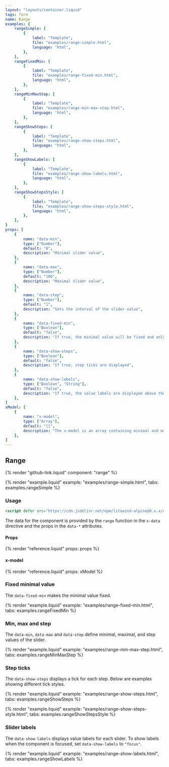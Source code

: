 ```yaml
---
layout: "layouts/container.liquid"
tags: form
name: Range
examples: {
    rangeSimple: [
        {
            label: "Template",
            file: "examples/range-simple.html",
            language: "html",
        },
    ],
    rangeFixedMin: [
        {
            label: "Template",
            file: "examples/range-fixed-min.html",
            language: "html",
        },
    ],
    rangeMinMaxStep: [
        {
            label: "Template",
            file: "examples/range-min-max-step.html",
            language: "html",
        },
    ],
    rangeShowSteps: [
        {
            label: "Template",
            file: "examples/range-show-steps.html",
            language: "html",
        },
    ],
    rangeShowLabels: [
        {
            label: "Template",
            file: "examples/range-show-labels.html",
            language: "html",
        },
    ],
    rangeShowStepsStyle: [
        {
            label: "Template",
            file: "examples/range-show-steps-style.html",
            language: "html",
        },
    ],
}
props: [
    {
        name: "data-min",
        type: ["Number"],
        default: "0",
        description: "Minimal slider value",
    },
    {
        name: "data-max",
        type: ["Number"],
        default: "100",
        description: "Maximal slider value",
    },
    {
        name: "data-step",
        type: ["Number"],
        default: "1",
        description: "Sets the interval of the slider value",
    },
    {
        name: "data-fixed-min",
        type: ["Boolean"],
        default: "false",
        description: "If true, the minimal value will be fixed and only the slider for maximal value will be used",
    },
    {
        name: "data-show-steps",
        type: ["Boolean"],
        default: "false",
        description: "If true, step ticks are displayed",
    },
    {
        name: "data-show-labels",
        type: ["Boolean", "String"],
        default: "false",
        description: "If true, the value labels are displayed above the sliders. You can also set this prop to `focus` to display the labels when the slider is focused.",
    },
]
xModel: [
    {
        name: "x-model",
        type: ["Array"],
        default: "[]",
        description: "The x-model is an array containing minimal and maximal slider values.",
    },
]
---
```

## Range

{% render "github-link.liquid" component: "range" %}

{% render "example.liquid" example: "examples/range-simple.html", tabs: examples.rangeSimple  %}

### Usage

```html
<script defer src="https://cdn.jsdelivr.net/npm/litewind-alpine@0.x.x/components/range/dist/cdn.min.js"></script>
```

The data for the component is provided by the `range` function in the `x-data` directive and the props in the `data-*` attributes.

#### Props

{% render "reference.liquid" props: props %}

#### x-model

{% render "reference.liquid" props: xModel %}

### Fixed minimal value

The `data-fixed-min` makes the minimal value fixed.

{% render "example.liquid" example: "examples/range-fixed-min.html", tabs: examples.rangeFixedMin  %}

### Min, max and step

The `data-min`, `data-max` and `data-step` define minimal, maximal, and step values of the slider.

{% render "example.liquid" example: "examples/range-min-max-step.html", tabs: examples.rangeMinMaxStep  %}

### Step ticks

The `data-show-steps` displays a tick for each step. Below are examples showing different tick styles.

{% render "example.liquid" example: "examples/range-show-steps.html", tabs: examples.rangeShowSteps  %}

{% render "example.liquid" example: "examples/range-show-steps-style.html", tabs: examples.rangeShowStepsStyle  %}

### Slider labels

The `data-show-labels` displays value labels for each slider. To show labels when the component is focused, set `data-show-labels` to `"focus"`.

{% render "example.liquid" example: "examples/range-show-labels.html", tabs: examples.rangeShowLabels  %}
